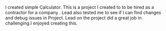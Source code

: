 I created  simple Calculator. This is a project I created to to be hired as a contractor for a company . Lead also tested me to see if I can find changes and debug issues in Project. Lead on the project did a great job in challenging.I enjoyed creating this. 
